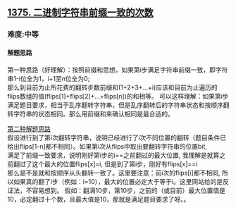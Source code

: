 <h2><a href="https://leetcode.cn/problems/number-of-times-binary-string-is-prefix-aligned/">1375. 二进制字符串前缀一致的次数</a></h2>
<h3>难度:中等</h3>
<h4>解题思路</h4>
<p>第一种思路（好理解）：按照前缀和思想，如果第i步满足字符串前缀一致，即字符串1-i位全为1，i+1至n位全为0;<br>
那么到目前为止所花费的翻转步数前缀和(1+2+3+...+i)应该和目前为止遍历的flips数组的值(flips[1]+flips[2]+...+flips[n])的和相等。
可以这样理解：如果第i步满足题目要求，相当于乱序翻转字符串，但是乱序翻转后的字符串状态和按顺序翻转字符串的状态相同。那么用前缀和来确认相同是最合适的。
</p>
<p><a href="https://leetcode.cn/problems/number-of-times-binary-string-is-prefix-aligned/solution/qiao-miao-li-yong-xing-zhi-wei-hu-zui-da-79yx/">第二种解题思路</a><br>
假设进行到了第i次翻转字符串，说明已经进行了i次不同位置的翻转（题目条件已给出flips[1-n]都不相同）。如果第i次从flips中取出要翻转字符串的位置bit,<br>
满足了前缀一致要求，说明刚好第i步的i==之前翻过的最大位置, 我理解是就算之前翻过了这个最大的位置flips[x]=i, 但是到了第i步，刚好有flips[x]==i<br>
那么是不是就和按顺序从头翻转一致了。这里要注意：前i次的flips[i]都不相同, 所以如果真的翻了i步（例如：i=10），最大的位置必定大于等于i。这里网站给的是反证法，不容易想到。
假如：翻满10步，第10步，之前的（或目前）最大位置值是10，必定翻过十个数，且最大值是10，那就是满足题目要求了呀。。</p>
